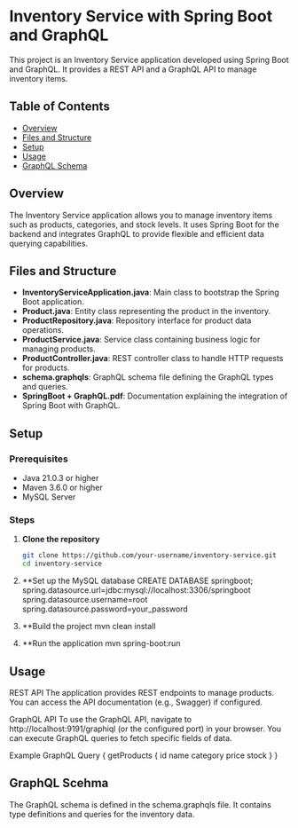 # Inventory Service with Spring Boot and GraphQL

This project is an Inventory Service application developed using Spring Boot and GraphQL. It provides a REST API and a GraphQL API to manage inventory items.

## Table of Contents

- [Overview](#overview)
- [Files and Structure](#files-and-structure)
- [Setup](#setup)
- [Usage](#usage)
- [GraphQL Schema](#graphql-schema)


## Overview

The Inventory Service application allows you to manage inventory items such as products, categories, and stock levels. It uses Spring Boot for the backend and integrates GraphQL to provide flexible and efficient data querying capabilities.

## Files and Structure

- **InventoryServiceApplication.java**: Main class to bootstrap the Spring Boot application.
- **Product.java**: Entity class representing the product in the inventory.
- **ProductRepository.java**: Repository interface for product data operations.
- **ProductService.java**: Service class containing business logic for managing products.
- **ProductController.java**: REST controller class to handle HTTP requests for products.
- **schema.graphqls**: GraphQL schema file defining the GraphQL types and queries.
- **SpringBoot + GraphQL.pdf**: Documentation explaining the integration of Spring Boot with GraphQL.

## Setup

### Prerequisites

- Java 21.0.3 or higher
- Maven 3.6.0 or higher
- MySQL Server

### Steps

1. **Clone the repository**

   ```bash
   git clone https://github.com/your-username/inventory-service.git
   cd inventory-service
2. **Set up the MySQL database
CREATE DATABASE springboot;
spring.datasource.url=jdbc:mysql://localhost:3306/springboot
spring.datasource.username=root
spring.datasource.password=your_password
3. **Build the project
mvn clean install
4. **Run the application
mvn spring-boot:run


## Usage

REST API
The application provides REST endpoints to manage products. You can access the API documentation (e.g., Swagger) if configured.

GraphQL API
To use the GraphQL API, navigate to http://localhost:9191/graphiql (or the configured port) in your browser. You can execute GraphQL queries to fetch specific fields of data.

Example GraphQL Query
{
  getProducts {
    id
    name
    category
    price
    stock
  }
}

## GraphQL Scehma
The GraphQL schema is defined in the schema.graphqls file. It contains type definitions and queries for the inventory data.


